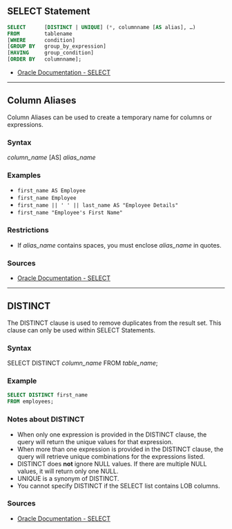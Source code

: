 ## SELECT Statement
```sql
SELECT      [DISTINCT | UNIQUE] (*, columnname [AS alias], …)
FROM        tablename
[WHERE      condition]
[GROUP BY   group_by_expression]
[HAVING     group_condition]
[ORDER BY   columnname];
```

- [Oracle Documentation - SELECT](https://docs.oracle.com/en/database/oracle/oracle-database/23/sqlrf/SELECT.html)

---

## Column Aliases
Column Aliases can be used to create a temporary name for columns or expressions.

### Syntax
*column_name* [AS] *alias_name*

### Examples
- `first_name AS Employee`
- `first_name Employee`
- `first_name || ' ' || last_name AS "Employee Details"`
- `first_name "Employee's First Name"`

### Restrictions
- If *alias_name* contains spaces, you must enclose *alias_name* in quotes.

### Sources
- [Oracle Documentation - SELECT](https://docs.oracle.com/en/database/oracle/oracle-database/23/sqlrf/SELECT.html)

---

## DISTINCT
The DISTINCT clause is used to remove duplicates from the result set.
This clause can only be used within SELECT Statements.

### Syntax
SELECT DISTINCT *column_name*
FROM *table_name*;

### Example
```sql
SELECT DISTINCT first_name
FROM employees;
```

### Notes about DISTINCT
- When only one expression is provided in the DISTINCT clause, the query will return the unique values for that expression.
- When more than one expression is provided in the DISTINCT clause, the query will retrieve unique combinations for the expressions listed.
- DISTINCT does **not** ignore NULL values. If there are multiple NULL values, it will return only one NULL.
- UNIQUE is a synonym of DISTINCT.
- You cannot specify DISTINCT if the SELECT list contains LOB columns.

### Sources
- [Oracle Documentation - SELECT](https://docs.oracle.com/en/database/oracle/oracle-database/23/sqlrf/SELECT.html)